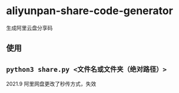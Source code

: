 # aliyunpan-share-code-generator
生成阿里云盘分享码
## 使用
`python3 share.py <文件名或文件夹（绝对路径）>`
--- 
2021.9 阿里网盘更改了秒传方式，失效
